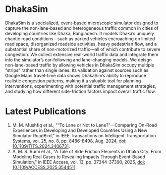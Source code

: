 # DhakaSim

DhakaSim is a specialized, event-based microscopic simulator designed to capture the non-lane-based and heterogeneous traffic common in cities of developing countries like Dhaka, Bangladesh. It models Dhaka’s uniquely chaotic road conditions—such as parked vehicles encroaching on limited road space, disorganized roadside activities, heavy pedestrian flow, and a substantial share of non-motorized traffic—all of which contribute to severe congestion. We collect extensive real-world traffic data  and integrate them into the simulator’s car-following and lane-changing models. We deisgn non-lane-based traffic by allowing vehicles in DhakaSim occupy multiple “strips” rather than single lanes. Its validation against sources such as Google Maps travel-time data shows DhakaSim’s ability to reproduce realistic congestion patterns, making it a valuable tool for planning interventions, experimenting with potential traffic management strategies, and studying how different side-friction factors impact overall traffic flow.


# Latest Publications
1. M. M. Mushfiq et al., "“To Lane or Not to Lane?”—Comparing On-Road Experiences in Developing and Developed Countries Using a New Simulator RoadBird," in IEEE Transactions on Intelligent Transportation Systems, vol. 25, no. 8, pp. 8486-8498, Aug. 2024, [doi: 10.1109/TITS.2024.3406731](https://ieeexplore.ieee.org/abstract/document/10552416).
2. A. M. S. Rumi et al., "A Tale of Side Friction Elements in Dhaka City: From Modeling Real Cases to Revealing Impacts Through Event-Based Simulation," in IEEE Access, vol. 13, pp. 37344-37360, 2025, [doi: 10.1109/ACCESS.2025.3544511](https://ieeexplore.ieee.org/abstract/document/10898009).
   

